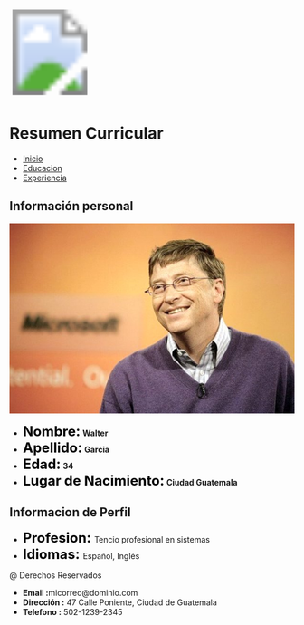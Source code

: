 <!DOCTYPE html>
<html>
  <head>
    <meta charset="utf-8">
    <meta name="viewport:" content="width=device=width, user-escalable:no">
    <title>Hoja de vida</title>
  </head>
  <body>
    <svg width="1200px" height="400px" viewbox="100 0 1200 400">
      <image xlink:href="image/logo.svg" width="500px" height="360px" x="20px" y="20px"></image>
  </svg>
    <h1>Resumen Curricular</h1>
     <ul>
       <li> <a href="index.html">Inicio</a></li>
       <li><a href="educacion.html">Educacion</a></li>
       <li><a href="experiencia.html">Experiencia</a></li>
     </ul>
     <p><h2>Información personal</h2></p>
       <img src="image/foto.jpg" alt="">
       <ul>
        <li><font color="black" size="5"><strong>Nombre:</strong></font> <b>Walter</b></li>
        <li><font color="black" size="5"><strong>Apellido:</strong></font> <b>Garcia</b></li>
        <li><font color="black" size="5"><strong>Edad:</strong></font> <b>34</b></li>
        <li><font color="black" size="5"><strong>Lugar de Nacimiento:</strong></font> <b>Ciudad Guatemala</b></li>
        </li>
       </ul>
     <p><h2>Informacion de Perfil</h2></p>
      <ul>
        <li><font color="black" size="5"><strong>Profesion: </strong></font>Tencio profesional en sistemas</li>
        <li><font color="black" size="5"><strong>Idiomas: </strong></font>Espa&ntilde;ol, Ingl&eacute;s </li>
      </ul>
      <footer>
        <p>@ Derechos Reservados</p>
        <ul>
          <li><b>Email :</b>micorreo@dominio.com</li>
          <li><b>Direcci&oacute;n :</b> 47 Calle Poniente, Ciudad de Guatemala </li>
          <li><b>Telefono :</b> 502-1239-2345</li>
        </ul>
        <footer>
  </body>
</html>
